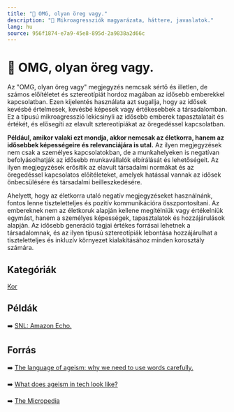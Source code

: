 ```yaml
---
title: "🚫 OMG, olyan öreg vagy."
description: "🚫 Mikroagressziók magyarázata, háttere, javaslatok."
lang: hu
source: 956f1874-e7a9-45e8-895d-2a9838a2d66c
---
```


<div class="wiki-content agression-title">

# 🚫 OMG, olyan öreg vagy.

Az "OMG, olyan öreg vagy" megjegyzés nemcsak sértő és illetlen, de számos előítéletet és sztereotípiát hordoz magában az idősebb emberekkel kapcsolatban. Ezen kijelentés használata azt sugallja, hogy az idősek kevésbé értelmesek, kevésbé képesek vagy értékesebbek a társadalomban. Ez a típusú mikroagresszió lekicsinyli az idősebb emberek tapasztalatait és értékét, és elősegíti az elavult sztereotípiákat az öregedéssel kapcsolatban.

**Például, amikor valaki ezt mondja, akkor nemcsak az életkorra, hanem az idősebbek képességeire és relevanciájára is utal.** Az ilyen megjegyzések nem csak a személyes kapcsolatokban, de a munkahelyeken is negatívan befolyásolhatják az idősebb munkavállalók elbírálását és lehetőségeit. Az ilyen megjegyzések erősítik az elavult társadalmi normákat és az öregedéssel kapcsolatos előítéleteket, amelyek hatással vannak az idősek önbecsülésére és társadalmi beilleszkedésére.

Ahelyett, hogy az életkorra utaló negatív megjegyzéseket használnánk, fontos lenne tiszteletteljes és pozitív kommunikációra összpontosítani. Az embereknek nem az életkoruk alapján kellene megítélniük vagy értékelniük egymást, hanem a személyes képességek, tapasztalatok és hozzájárulások alapján. Az idősebb generáció tagjai értékes forrásai lehetnek a társadalomnak, és az ilyen típusú sztereotípiák lebontása hozzájárulhat a tiszteletteljes és inkluzív környezet kialakításához minden korosztály számára.


<div class="categories">

## Kategóriák

[Kor](/#/entry?id=kor)

</div>

## Példák

➡️ [SNL: Amazon Echo.](https://www.youtube.com/watch?v=YvT_gqs5ETk)

## Forrás

➡️ [The language of ageism: why we need to use words carefully.](https://academic.oup.com/gerontologist/article/56/6/997/2952876)

➡️ [What does ageism in tech look like? ](https://technical.ly/diversity-equity-inclusion/ageism-in-tech/)

➡️ [The Micropedia](https://www.themicropedia.org/)


</div>